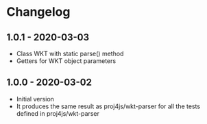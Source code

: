 # Changelog

## 1.0.1 - 2020-03-03

- Class WKT with static parse() method
- Getters for WKT object parameters
  
## 1.0.0 - 2020-03-02

- Initial version
- It produces the same result as proj4js/wkt-parser for all the tests defined in proj4js/wkt-parser
